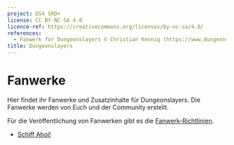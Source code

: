 ```yaml
---
project: DS4 SRD+
license: CC BY-NC-SA 4.0
licence-ref: https://creativecommons.org/licenses/by-nc-sa/4.0/
references: 
  - Fanwerk for Dungeonslayers © Christian Kennig (https://www.dungeonslayers.net/)
title: Dungeonslayers
---
```


# Fanwerke

Hier findet ihr Fanwerke und Zusatzinhalte für Dungeonslayers. Die Fanwerke werden von Euch und der Community erstellt. 

Für die Veröffentlichung von Fanwerken gibt es die [Fanwerk-Richtlinien](https://www.dungeonslayers.net/fanwerk-richtlinien/).

- [Schiff Ahoi!](fanwerk/schiff-ahoi/schiff-ahoi.md)

